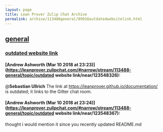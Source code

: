```yaml
---
layout: page
title: Lean Prover Zulip Chat Archive 
permalink: archive/113488general/09916outdatedwebsitelink.html
---
```


## [general](index.html)
### [outdated website link](09916outdatedwebsitelink.html)

#### [Andrew Ashworth (Mar 10 2018 at 23:23)](https://leanprover.zulipchat.com/#narrow/stream/113488-general/topic/outdated website link/near/123548326):
@**Sebastian Ullrich** The link at https://leanprover.github.io/documentation/ is outdated; it links to the Gitter chat room.

#### [Andrew Ashworth (Mar 10 2018 at 23:24)](https://leanprover.zulipchat.com/#narrow/stream/113488-general/topic/outdated website link/near/123548367):
thought i would mention it since you recently updated README.md

